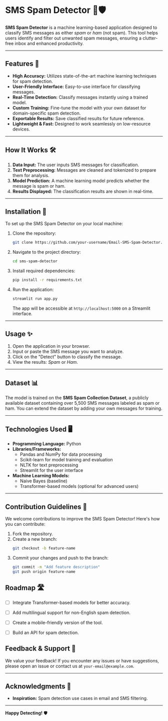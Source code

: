 # SMS Spam Detector 📱🛡️

**SMS Spam Detector** is a machine learning-based application designed to classify SMS messages as either *spam* or *ham* (not spam). This tool helps users identify and filter out unwanted spam messages, ensuring a clutter-free inbox and enhanced productivity.

---

## Features 🚀

- **High Accuracy:** Utilizes state-of-the-art machine learning techniques for spam detection.
- **User-Friendly Interface:** Easy-to-use interface for classifying messages.
- **Real-Time Detection:** Classify messages instantly using a trained model.
- **Custom Training:** Fine-tune the model with your own dataset for domain-specific spam detection.
- **Exportable Results:** Save classified results for future reference.
- **Lightweight & Fast:** Designed to work seamlessly on low-resource devices.

---

## How It Works 🛠️

1. **Data Input:** The user inputs SMS messages for classification.
2. **Text Preprocessing:** Messages are cleaned and tokenized to prepare them for analysis.
3. **Model Prediction:** A machine learning model predicts whether the message is spam or ham.
4. **Results Displayed:** The classification results are shown in real-time.

---

## Installation 🔧

To set up the SMS Spam Detector on your local machine:

1. Clone the repository:
   ```bash
   git clone https://github.com/your-username/Email-SMS-Spam-Detector.git
   ```
2. Navigate to the project directory:
   ```bash
   cd sms-spam-detector
   ```
3. Install required dependencies:
   ```bash
   pip install -r requirements.txt
   ```
4. Run the application:
   ```bash
   streamlit run app.py
   ```
   The app will be accessible at `http://localhost:5000` on a Streamlit interface.

---

## Usage ✨

1. Open the application in your browser.
2. Input or paste the SMS message you want to analyze.
3. Click on the "Detect" button to classify the message.
4. View the results: *Spam* or *Ham*.

---

## Dataset 📊

The model is trained on the **SMS Spam Collection Dataset**, a publicly available dataset containing over 5,500 SMS messages labeled as spam or ham. You can extend the dataset by adding your own messages for training.

---

## Technologies Used 🖥️

- **Programming Language:** Python
- **Libraries/Frameworks:**
  - Pandas and NumPy for data processing
  - Scikit-learn for model training and evaluation
  - NLTK for text preprocessing
  - Streamlit for the user interface
- **Machine Learning Models:**
  - Naive Bayes (baseline)
  - Transformer-based models (optional for advanced users)

---

## Contribution Guidelines 🤝

We welcome contributions to improve the SMS Spam Detector! Here's how you can contribute:

1. Fork the repository.
2. Create a new branch:
   ```bash
   git checkout -b feature-name
   ```
3. Commit your changes and push to the branch:
   ```bash
   git commit -m "Add feature description"
   git push origin feature-name
   ```

## Roadmap 🛣️

- [ ] Integrate Transformer-based models for better accuracy.
- [ ] Add multilingual support for non-English spam detection.
- [ ] Create a mobile-friendly version of the tool.
- [ ] Build an API for spam detection.


## Feedback & Support 💬

We value your feedback! If you encounter any issues or have suggestions, please open an issue or contact us at `your-email@example.com`.

---

## Acknowledgments 🙏

- **Inspiration:** Spam detection use cases in email and SMS filtering.

---

**Happy Detecting!** 🛡️

